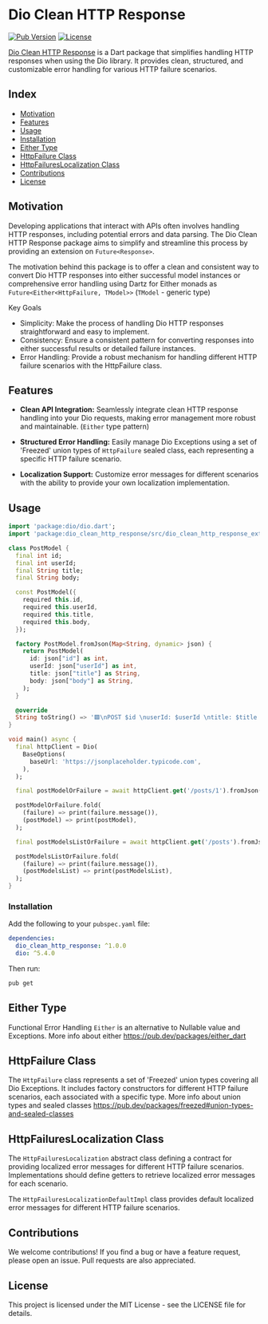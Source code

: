 # Dio Clean HTTP Response

[![Pub Version](https://img.shields.io/pub/v/dio_clean_http_response)](https://pub.dev/packages/dio_clean_http_response)
[![License](https://img.shields.io/badge/license-MIT-blue.svg)](https://opensource.org/licenses/MIT)

[Dio Clean HTTP Response](link_to_your_repo) is a Dart package that simplifies handling HTTP responses when using the Dio library. It provides clean, structured, and customizable error handling for various HTTP failure scenarios.

## Index

- [Motivation](#motivation)
- [Features](#features)
- [Usage](#usage)
- [Installation](#installation)
- [Either Type](#either-type)
- [HttpFailure Class](#httpfailure-class)
- [HttpFailuresLocalization Class](#httpfailureslocalization-class)
- [Contributions](#contributions)
- [License](#license)

## Motivation

Developing applications that interact with APIs often involves handling HTTP responses, including potential errors and data parsing. The Dio Clean HTTP Response package aims to simplify and streamline this process by providing an extension on `Future<Response>`.

The motivation behind this package is to offer a clean and consistent way to convert Dio HTTP responses into either successful model instances or comprehensive error handling using Dartz for Either monads as `Future<Either<HttpFailure, TModel>>` (`TModel` - generic type)

Key Goals

- Simplicity: Make the process of handling Dio HTTP responses straightforward and easy to implement.
- Consistency: Ensure a consistent pattern for converting responses into either successful results or detailed failure instances.
- Error Handling: Provide a robust mechanism for handling different HTTP failure scenarios with the HttpFailure class.

## Features

- **Clean API Integration:** Seamlessly integrate clean HTTP response handling into your Dio requests, making error management more robust and maintainable. (`Either` type pattern)

- **Structured Error Handling:** Easily manage Dio Exceptions using a set of 'Freezed' union types of `HttpFailure` sealed class, each representing a specific HTTP failure scenario.

- **Localization Support:** Customize error messages for different scenarios with the ability to provide your own localization implementation.

## Usage

```dart
import 'package:dio/dio.dart';
import 'package:dio_clean_http_response/src/dio_clean_http_response_extension.dart';

class PostModel {
  final int id;
  final int userId;
  final String title;
  final String body;

  const PostModel({
    required this.id,
    required this.userId,
    required this.title,
    required this.body,
  });

  factory PostModel.fromJson(Map<String, dynamic> json) {
    return PostModel(
      id: json["id"] as int,
      userId: json["userId"] as int,
      title: json["title"] as String,
      body: json["body"] as String,
    );
  }

  @override
  String toString() => '🟩\nPOST $id \nuserId: $userId \ntitle: $title \nbody:$body\n';
}

void main() async {
  final httpClient = Dio(
    BaseOptions(
      baseUrl: 'https://jsonplaceholder.typicode.com',
    ),
  );

  final postModelOrFailure = await httpClient.get('/posts/1').fromJson(PostModel.fromJson);

  postModelOrFailure.fold(
    (failure) => print(failure.message()),
    (postModel) => print(postModel),
  );

  final postModelsListOrFailure = await httpClient.get('/posts').fromJsonAsList(PostModel.fromJson);

  postModelsListOrFailure.fold(
    (failure) => print(failure.message()),
    (postModelsList) => print(postModelsList),
  );
}


```

### Installation

Add the following to your `pubspec.yaml` file:

```yaml
dependencies:
  dio_clean_http_response: ^1.0.0
  dio: ^5.4.0
```

Then run:

```bash
pub get
```

## Either Type

Functional Error Handling `Either` is an alternative to Nullable value and Exceptions. More info about either https://pub.dev/packages/either_dart

## HttpFailure Class

The `HttpFailure` class represents a set of 'Freezed' union types covering all Dio Exceptions. It includes factory constructors for different HTTP failure scenarios, each associated with a specific type. More info about union types and sealed classes https://pub.dev/packages/freezed#union-types-and-sealed-classes

## HttpFailuresLocalization Class

The `HttpFailuresLocalization` abstract class defining a contract for providing localized error messages for different HTTP failure scenarios. Implementations should define getters to retrieve localized error messages for each scenario.

The `HttpFailuresLocalizationDefaultImpl` class provides default localized error messages for different HTTP failure scenarios.

## Contributions

We welcome contributions! If you find a bug or have a feature request, please open an issue. Pull requests are also appreciated.

## License

This project is licensed under the MIT License - see the LICENSE file for details.
